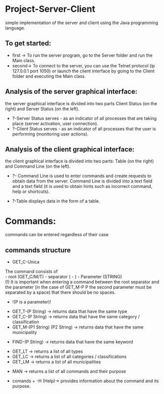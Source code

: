 # Project-Server-Client

<div>simple implementation of the server and client using the Java programming language.</div>

## To get started: 
 - <div>first -> To run the server program, go to the Server folder and run the Main class. </div>
 - <div>second-> To connect to the server, you can use the Telnet protocol (ip 127.0.0.1 port 1050) or launch the client interface by going to the Client folder and executing the Main class.</div>
  
## Analysis of the server graphical interface:
the server graphical interface is divided into two parts Client Status (on the right) and Server Status (on the left).

  - ?-Server Status serves - as an indicator of all processes that are taking place (server activation, user connection).
  - ?-Client Status serves - as an indicator of all processes that the user is performing (monitoring user actions).

## Analysis of the client graphical interface:
 the client graphical interface is divided into two parts: Table (on the right) and Command Line (on the left).

 - ?- Command Line is used to enter commands and create requests to obtain data from the server. Command Line is divided into a text field and a text field (it is used       to obtain hints such as incorrect command, help or shortcuts).

 - ?-Table displays data in the form of a table.

# Commands:
<div>commands can be entered regardless of their case</div>

## <div>commands structure</div>
-  GET_C-Unica
    
<div>The command consists of</div> 
- root (GET_C/M/T)
- separator ( - ) 
- Parameter (STRING)
<div> (!) It is important when entering a command between the root separator and the parameter (in the case of GET_M-P P the second parameter must be separated by a space) that there should be no spaces.</div> 

- <p>!(P is a parameter)!</p>

- <div> GET_T-(P String) -> returns data that have the same type </div>
- <div>GET_C-(P String) -> returns data that have the same category / classification</div>
- <div>GET_M-(P1 String) (P2 String) -> returns data that have the same municipality</div>

- <p>FIND-(P String) -> returns data that have the same keyword</p>

- <div>GET_LT -> returns a list of all types</div>
- <div>GET_LC -> returns a list of all categories / classifications</div>
- <div>GET_LM -> returns a list of all municipalities</div>

- <p>MAN -> returns a list of all commands and their purpose</p>

- <p>comands + -H (Help)-> provides information about the command and its purpose.</p>

